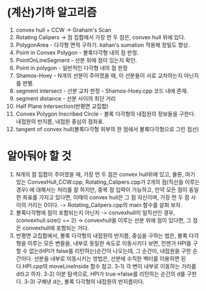 # (계산)기하 알고리즘 #
1. convex hull + CCW -> Graham's Scan
2. Rotating Calipers -> 점 집합에서 가장 먼 두 점은, convex hull 위에 있다.
3. PolygonArea - 다각형 면적 구하기. kahan's sumation 적용해 정밀도 향상.
4. Point in Convex Polygon - 볼록다각형 내의 점 판정.
5. PointOnLineSegment - 선분 위에 점이 있는지 확인.
6. Point in polygon - 일반적인 다각형 내의 점 판정
7. Shamos-Hoey - N개의 선분이 주어졌을 때, 이 선분들이 서로 교차하는지 아닌지를 판별.
8. segment intersect - 선분 교차 판정 - Shamos-Hoey.cpp 코드 내에 존재. 
9. segment distance - 선분 사이의 최단 거리
10. Half Plane Intersection(반평면 교집합)
11. Convex Polygon Inscribed Circle - 볼록 다각형의 내접원의 정보들을 구한다. 내접원의 반지름, 내접원 중심의 점좌표.
12. tangent of convex hull(볼록다각형 외부의 한 점에서 볼록다각형으로 그린 접선)
    


# 알아둬야 할 것 #
1. N개의 점 집합이 주어졌을 때, 가장 먼 두 점은 convex hull위에 있고, 물론, 여기 있는 ConvexHull_CCW.cpp, Rotating_Calipers.cpp가 2개의 점(직선을 이루는 경우) 에 대해서는 처리를 잘 하지만, 중복 점 입력이 가능하고, 만약 모든 점이 동일한 좌표를 가지고 있다면, 이때의 convex hull은 그 점 자신이며, 가장 먼 두 점 사이의 거리는 0이다. -> Rotating_Calipers.cpp의 main 함수를 살펴 보자. 
2. 볼록다각형에 점이 포함되는지 아닌지 -> convexhull이 일직선인 경우, (convexhull.size() == 2) -> convexhull을 이루는 선분 위에 점이 있다면, 그 점은 convexhull에 포함되는 거다.
3. 반평면 교집합에서, 볼록 다각형의 내접원의 반지름, 중심을 구하는 법은, 볼록 다각형을 이루는 모든 변들을, 내부로 동일한 속도로 이동시키다 보면, 언젠가 HPI를 구할 수 없는(HPI가 false를 리턴하는)순간이 나오는데, 그 순간이, 내접원을 구한 순간이다. 선분을 내부로 이동시키는 방법은, 선분에 수직한 벡터를 이용하면 된다.HPI.cpp의 moveLineInside 함수 참고. 
    3-1) 각 변이 내부로 이동하는 거리를 d라고 하자. 
    3-2) 이분 탐색으로, HPI가 true->false를 리턴하는 순간의 d를 구한다. 
    3-3) 구해낸 d는, 볼록 다각형의 내접원의 반지름이다.
